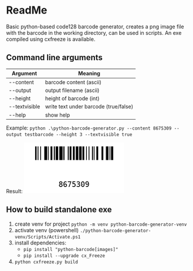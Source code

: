 # ReadMe

Basic python-based code128 barcode generator, creates a png image file with the barcode in the working directory, can be used in scripts.
An exe compiled using cxfreeze is available.

## Command line arguments

| Argument      | Meaning                               |
| ------------- | ------------------------------------- |
| --content     | barcode content (ascii)               |
| --output      | output filename (ascii)               |
| --height      | height of barcode (int)               |
| --textvisible | write text under barcode (true/false) |
| --help        | show help                             |

Example: `python .\python-barcode-generator.py --content 8675309 --output testbarcode --height 3 --textvisible true`

Result:
!["example"](./Examples/testbarcode.png)

## How to build standalone exe

1. create venv for project `python -m venv python-barcode-generator-venv`
2. activate venv (powershell) `./python-barcode-generator-venv/Scripts/Activate.ps1`
3. install dependencies:
   - `pip install "python-barcode[images]"`
   - `pip install --upgrade cx_Freeze`
4. `python cxfreeze.py build`
